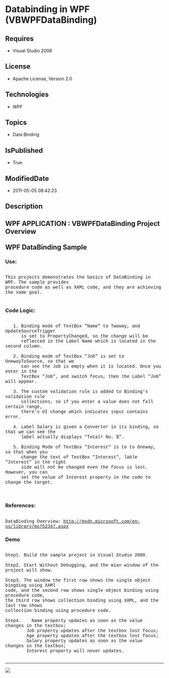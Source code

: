 # Databinding in WPF (VBWPFDataBinding)
## Requires
* Visual Studio 2008
## License
* Apache License, Version 2.0
## Technologies
* WPF
## Topics
* Data Binding
## IsPublished
* True
## ModifiedDate
* 2011-05-05 08:42:23
## Description

<p style="font-family:Courier New"></p>
<h2>WPF APPLICATION : VBWPFDataBinding Project Overview<br>
<br>
WPF DataBinding Sample<br>
</h2>
<p style="font-family:Courier New"></p>
<h3>Use:</h3>
<p style="font-family:Courier New"><br>
This projects demonstrates the basics of DataBinding in WPF. The sample provides<br>
procedure code as well as XAML code, and they are achieving the same goal.<br>
&nbsp; <br>
</p>
<h3>Code Logic:</h3>
<p style="font-family:Courier New"><br>
&nbsp; &nbsp;1. Binding mode of TextBox &quot;Name&quot; to Twoway, and UpdateSourceTrigger<br>
&nbsp; &nbsp; &nbsp; is set to PropertyChanged, so the change will be<br>
&nbsp; &nbsp; &nbsp; reflected in the Label Name which is located in the second column.<br>
&nbsp; &nbsp; &nbsp; <br>
&nbsp; &nbsp;2. Binding mode of TextBox &quot;Job&quot; is set to OnewayToSource, so that we
<br>
&nbsp; &nbsp; &nbsp; can see the Job is empty when it is located. Once you enter in the
<br>
&nbsp; &nbsp; &nbsp; TextBox &quot;Job&quot;, and switch focus, then the Label &quot;Job&quot; will appear.<br>
&nbsp; &nbsp; &nbsp; <br>
&nbsp; &nbsp;3. The custom validation rule is added to Binding's validation rule <br>
&nbsp; &nbsp; &nbsp; collections, so if you enter a value does not fall certain range,<br>
&nbsp; &nbsp; &nbsp; there's UI change which indicates input contains error.<br>
&nbsp; &nbsp; &nbsp; <br>
&nbsp; &nbsp;4. Label Salary is given a Converter in its binding, so that we can see the
<br>
&nbsp; &nbsp; &nbsp; label actually displays &quot;Total= No. $&quot;.<br>
&nbsp; &nbsp; &nbsp; <br>
&nbsp; &nbsp;5. Binding Mode of TextBox &quot;Interest&quot; is to to Oneway, so that when you
<br>
&nbsp; &nbsp; &nbsp; change the text of TextBox &quot;Interest&quot;, lable &quot;Interest&quot; in the right
<br>
&nbsp; &nbsp; &nbsp; side will not be changed even the focus is lost. However, you can
<br>
&nbsp; &nbsp; &nbsp; set the value of Interest property in the code to change the target.<br>
&nbsp; <br>
&nbsp; </p>
<h3>References:</h3>
<p style="font-family:Courier New"><br>
DataBinding Overview: <a target="_blank" href="http://msdn.microsoft.com/en-us/library/ms752347.aspx">
http://msdn.microsoft.com/en-us/library/ms752347.aspx</a><br>
</p>
<h3>Demo</h3>
<p style="font-family:Courier New"><br>
Step1. Build the sample project in Visual Studio 2008.<br>
<br>
Step2. Start Without Debugging, and the mian window of the project will show.<br>
<br>
Step3. The window the first row shows the single object bingding using XAMl<br>
code, and the second row shows single object binding using procedure code,<br>
the third row shows collection binding using XAML, and the last row shows<br>
collection binding using procedure code.<br>
<br>
Step4.&nbsp;&nbsp;&nbsp;&nbsp;Name property updates as soon as the value changes in the textbox;<br>
&nbsp;&nbsp;&nbsp;&nbsp;&nbsp;&nbsp;&nbsp;&nbsp;Job property updates after the textbox lost focus;<br>
&nbsp;&nbsp;&nbsp;&nbsp;&nbsp;&nbsp;&nbsp;&nbsp;Age property updates after the textbox lost focus;<br>
&nbsp;&nbsp;&nbsp;&nbsp;&nbsp;&nbsp;&nbsp;&nbsp;Salary property updates as soon as the value changes in the textbox;<br>
&nbsp;&nbsp;&nbsp;&nbsp;&nbsp;&nbsp;&nbsp;&nbsp;Interest property will never updates.<br>
<br>
</p>
<hr>
<div><a href="http://go.microsoft.com/?linkid=9759640" style="margin-top:3px"><img src="http://bit.ly/onecodelogo">
</a></div>
